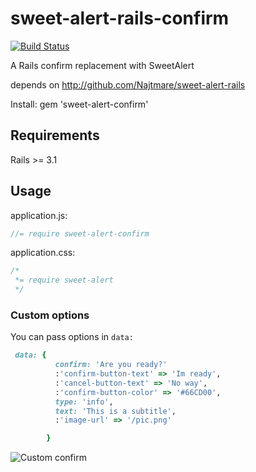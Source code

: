 sweet-alert-rails-confirm
=========================

[![Build Status](https://travis-ci.org/mois3x/sweet-alert-rails-confirm.svg?branch=master)](http://travis-ci.org/mois3x/sweet-alert-rails-confirm)


A Rails confirm replacement with SweetAlert

depends on http://github.com/Najtmare/sweet-alert-rails

Install:
    gem 'sweet-alert-confirm'
    
## Requirements
Rails >= 3.1

## Usage


application.js:

```javascript
//= require sweet-alert-confirm
```
application.css:

```css
/*
 *= require sweet-alert
 */
```

### Custom options


You can pass options in `data:`
```Ruby
 data: {
	      confirm: 'Are you ready?'
	      :'confirm-button-text' => 'Im ready',
	      :'cancel-button-text' => 'No way',
	      :'confirm-button-color' => '#66CD00',
	      type: 'info',
	      text: 'This is a subtitle',
	      :'image-url' => '/pic.png'

        } 
```

![Custom confirm](https://cloud.githubusercontent.com/assets/5833678/4653700/14389916-54b0-11e4-9850-14ee970e9345.png)


